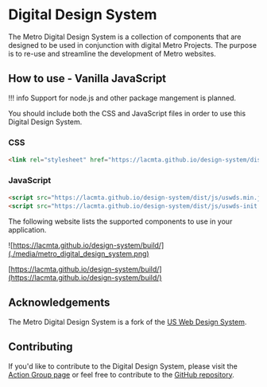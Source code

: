 # Digital Design System

The Metro Digital Design System is a collection of components that are designed to be used in conjunction with digital Metro Projects. The purpose is to re-use and streamline the development of Metro websites.

## How to use - Vanilla JavaScript

!!! info
    Support for node.js and other package mangement is planned.

You should include both the CSS and JavaScript files in order to use this Digital Design System.

### CSS

``` html
<link rel="stylesheet" href="https://lacmta.github.io/design-system/dist/css/uswds.min.css" type="text/css">
```

### JavaScript 

``` html
<script src="https://lacmta.github.io/design-system/dist/js/uswds.min.js"></script>
<script src="https://lacmta.github.io/design-system/dist/js/uswds-init.min.js"></script>
```

The following website lists the supported components to use in your application.

![https://lacmta.github.io/design-system/build/](./media/metro_digital_design_system.png)

[https://lacmta.github.io/design-system/build/](https://lacmta.github.io/design-system/build/)


## Acknowledgements

The Metro Digital Design System is a fork of the [US Web Design System](https://designsystem.digital.gov/).

## Contributing

If you'd like to contribute to the Digital Design System, please visit the [Action Group page](working_groups/digital_design_system/) or feel free to contribute to the [GitHub repository](https://github.com/LACMTA/design-system/).